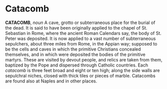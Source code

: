 # Catacomb

**CATACOMB**, _noun_ A cave, grotto or subterraneous place for the burial of the dead. It is said to have been originally applied to the chapel of St. Sebastian in Rome, where the ancient Roman Calendars say, the body of St. Peter was deposited. It is now applied to a vast number of subterraneous sepulchers, about three miles from Rome, in the Appian way; supposed to be the cells and caves in which the primitive Christians concealed themselves, and in which were deposited the bodies of the primitive martyrs. These are visited by devout people, and relics are taken from them, baptized by the Pope and dispersed through Catholic countries. Each _catacomb_ is three feet broad and eight or ten high; along the side walls are sepulchral niches, closed with thick tiles or pieces of marble. Catacombs are found also at Naples and in other places.